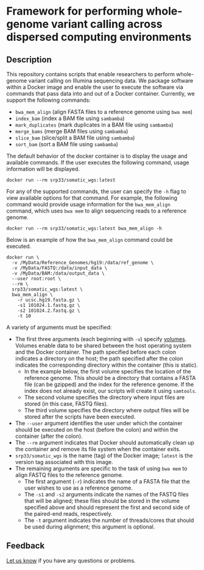 # Framework for performing whole-genome variant calling across dispersed computing environments

## Description

This repository contains scripts that enable researchers to perform whole-genome variant 
calling on Illumina sequencing data. We package software within a Docker image and enable the 
user to execute the software via commands that pass data into and out of a Docker container. 
Currently, we support the following commands:

* `bwa_mem_align` (align FASTA files to a reference genome using `bwa mem`)
* `index_bam` (index a BAM file using `sambamba`)
* `mark_duplicates` (mark duplicates in a BAM file using `sambamba`)
* `merge_bams` (merge BAM files using `sambamba`)
* `slice_bam` (slice/split a BAM file using `sambamba`)
* `sort_bam` (sort a BAM file using `sambamba`)

The default behavior of the docker container is to display the usage and available commands. 
If the user executes the following command, usage information will be displayed.

```
docker run --rm srp33/somatic_wgs:latest
```

For any of the supported commands, the user can specify the `-h` flag to view available options for 
that command. For example, the following command would provide usage information for the 
`bwa_mem_align` command, which uses `bwa mem` to align sequencing reads to a reference genome.

```
docker run --rm srp33/somatic_wgs:latest bwa_mem_align -h
```

Below is an example of how the `bwa_mem_align` command could be executed.

```
docker run \
  -v /MyData/Reference_Genomes/hg19:/data/ref_genome \ 
  -v /MyData/FASTQ:/data/input_data \
  -v /MyData/BAM:/data/output_data \
  --user root:root \
  --rm \
  srp33/somatic_wgs:latest \
  bwa_mem_align \
    -r ucsc.hg19.fasta.gz \
    -s1 101024.1.fastq.gz \
    -s2 101024.2.fastq.gz \
    -t 10
```

A variety of arguments must be specified:

* The first three arguments (each beginning with `-v`) specify [volumes](https://docs.docker.com/storage/volumes). Volumes enable data to be shared between the host operating system and the Docker container. The path specified before each colon  indicates a directory on the host; the path specified after the colon indicates the corresponding directory within the container (this is static).
    - In the example below, the first volume specifies the location of the reference genome. This should be a directory that contains a FASTA file (can be gzipped) and the index for the reference genome. If the index does not already exist, our scripts will create it using `samtools`.
    - The second volume specifies the directory where input files are stored (in this case, FASTQ files).
    - The third volume specifies the directory where output files will be stored after the scripts have been executed.
* The `--user` argument identifies the user under which the container should be executed on the host (before the colon) and within the container (after the colon).
* The `--rm` argument indicates that Docker should automatically 
clean up the container and remove its file system when the container exits.
* `srp33/somatic_wgs` is the name (tag) of the Docker image; `latest` is the version tag associated with this image. 
* The remaining arguments are specific to the task of using `bwa mem` to align FASTQ files to the 
reference genome.
    - The first argument (`-r`) indicates the name of a FASTA file that the user wishes to use as a reference genome.
    - The `-s1` and `-s2` arguments indicate the names of the FASTQ files that will be aligned; these files should be stored in the volume specified above and should represent the first and second side of the paired-end reads, respectively.
    - The `-t` argument indicates the number of threads/cores that should be used during alignment; this argument is optional.

## Feedback

[Let us know](https://github.com/srp33/docker_u54/issues) if you have any questions or problems.

